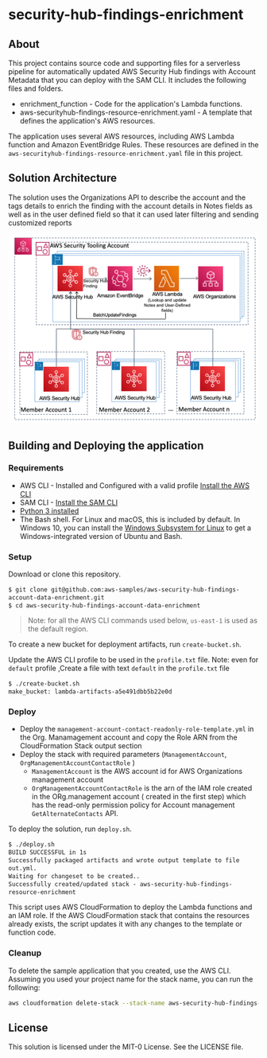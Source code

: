 # security-hub-findings-enrichment

## About
This project contains source code and supporting files for a serverless pipeline for automatically updated AWS Security Hub findings with Account Metadata that you can deploy with the SAM CLI. It includes the following files and folders.

- enrichment_function - Code for the application's Lambda functions.
- aws-securityhub-findings-resource-enrichment.yaml - A template that defines the application's AWS resources.

The application uses several AWS resources, including AWS Lambda function and Amazon EventBridge Rules. These resources are defined in the `aws-securityhub-findings-resource-enrichment.yaml` file in this project. 


## Solution Architecture
The solution uses the Organizations API to describe the account and the tags details to enrich the finding with the account details in Notes fields as well as in the user defined field so that it can used later filtering and sending customized reports 

![](solution.png)


## Building and Deploying the application

### Requirements

* AWS CLI - Installed and Configured with a valid profile [Install the AWS CLI](https://docs.aws.amazon.com/cli/latest/userguide/cli-chap-install.html)
* SAM CLI - [Install the SAM CLI](https://docs.aws.amazon.com/serverless-application-model/latest/developerguide/serverless-sam-cli-install.html)
* [Python 3 installed](https://www.python.org/downloads/)
* The Bash shell. For Linux and macOS, this is included by default. In Windows 10, you can install the [Windows Subsystem for Linux](https://docs.microsoft.com/en-us/windows/wsl/install-win10) to get a Windows-integrated version of Ubuntu and Bash.

### Setup
Download or clone this repository.

    $ git clone git@github.com:aws-samples/aws-security-hub-findings-account-data-enrichment.git
    $ cd aws-security-hub-findings-account-data-enrichment

> Note: for all the AWS CLI commands used below, `us-east-1` is used as the default region.

To create a new bucket for deployment artifacts, run `create-bucket.sh`.

Update the AWS CLI profile to be used in the `profile.txt` file.
    Note: even for `default` profile  ,Create a file with text `default` in the `profile.txt` file

    $ ./create-bucket.sh
    make_bucket: lambda-artifacts-a5e491dbb5b22e0d


### Deploy
* Deploy the `management-account-contact-readonly-role-template.yml` in the Org. Manamagement account and copy the Role ARN from the CloudFormation Stack output section
* Deploy the stack  with required parameters (`ManagementAccount`, `OrgManagementAccountContactRole` )
  * `ManagementAccount` is the AWS account id for AWS Organizations management account
  * `OrgManagementAccountContactRole` is the arn of the IAM role created in the ORg.management account ( created in the first step) which has the read-only permission policy for Account management `GetAlternateContacts` API.

To deploy the solution, run `deploy.sh`.

    $ ./deploy.sh
    BUILD SUCCESSFUL in 1s
    Successfully packaged artifacts and wrote output template to file out.yml.
    Waiting for changeset to be created..
    Successfully created/updated stack - aws-security-hub-findings-resource-enrichment

This script uses AWS CloudFormation to deploy the Lambda functions and an IAM role. If the AWS CloudFormation stack that contains the resources already exists, the script updates it with any changes to the template or function code.


### Cleanup

To delete the sample application that you created, use the AWS CLI. Assuming you used your project name for the stack name, you can run the following:

```bash
aws cloudformation delete-stack --stack-name aws-security-hub-findings-resource-enrichment
```

## License

This solution is licensed under the MIT-0 License. See the LICENSE file.
